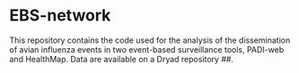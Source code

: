 # EBS-network
 This repository contains the code used for the analysis of the dissemination of avian influenza events in two event-based surveillance tools, PADI-web and HealthMap. Data are available on a Dryad repository ##.

